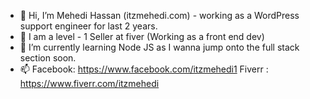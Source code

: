 - 👋 Hi, I’m Mehedi Hassan (itzmehedi.com) - working as a WordPress support engineer for last 2 years.
- 👀 I am a level - 1  Seller at fiver (Working as a front end dev)
- 🌱 I’m currently learning Node JS as I wanna jump onto the full stack section soon. 
- 📫 Facebook: https://www.facebook.com/itzmehedi1 Fiverr : https://www.fiverr.com/itzmehedi

<!---
itzmehedi/itzmehedi is a ✨ special ✨ repository because its `README.md` (this file) appears on your GitHub profile.
You can click the Preview link to take a look at your changes.
--->
